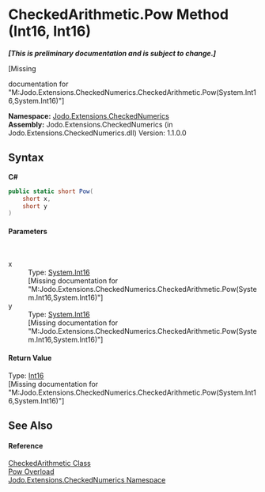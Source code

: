 # CheckedArithmetic.Pow Method (Int16, Int16)
 _**\[This is preliminary documentation and is subject to change.\]**_

\[Missing <summary> documentation for "M:Jodo.Extensions.CheckedNumerics.CheckedArithmetic.Pow(System.Int16,System.Int16)"\]

**Namespace:**&nbsp;<a href="N_Jodo_Extensions_CheckedNumerics">Jodo.Extensions.CheckedNumerics</a><br />**Assembly:**&nbsp;Jodo.Extensions.CheckedNumerics (in Jodo.Extensions.CheckedNumerics.dll) Version: 1.1.0.0

## Syntax

**C#**<br />
``` C#
public static short Pow(
	short x,
	short y
)
```


#### Parameters
&nbsp;<dl><dt>x</dt><dd>Type: <a href="https://docs.microsoft.com/dotnet/api/system.int16" target="_blank" rel="noopener noreferrer">System.Int16</a><br />\[Missing <param name="x"/> documentation for "M:Jodo.Extensions.CheckedNumerics.CheckedArithmetic.Pow(System.Int16,System.Int16)"\]</dd><dt>y</dt><dd>Type: <a href="https://docs.microsoft.com/dotnet/api/system.int16" target="_blank" rel="noopener noreferrer">System.Int16</a><br />\[Missing <param name="y"/> documentation for "M:Jodo.Extensions.CheckedNumerics.CheckedArithmetic.Pow(System.Int16,System.Int16)"\]</dd></dl>

#### Return Value
Type: <a href="https://docs.microsoft.com/dotnet/api/system.int16" target="_blank" rel="noopener noreferrer">Int16</a><br />\[Missing <returns> documentation for "M:Jodo.Extensions.CheckedNumerics.CheckedArithmetic.Pow(System.Int16,System.Int16)"\]

## See Also


#### Reference
<a href="T_Jodo_Extensions_CheckedNumerics_CheckedArithmetic">CheckedArithmetic Class</a><br /><a href="Overload_Jodo_Extensions_CheckedNumerics_CheckedArithmetic_Pow">Pow Overload</a><br /><a href="N_Jodo_Extensions_CheckedNumerics">Jodo.Extensions.CheckedNumerics Namespace</a><br />